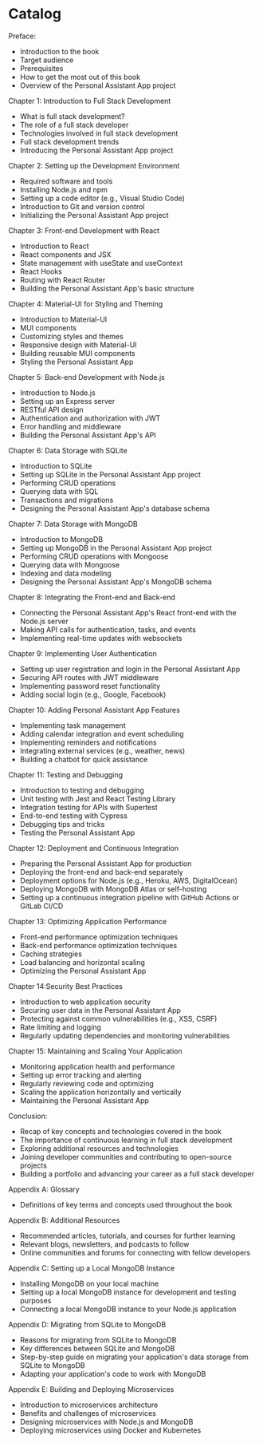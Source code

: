 # Catalog

Preface:

* Introduction to the book
* Target audience
* Prerequisites
* How to get the most out of this book
* Overview of the Personal Assistant App project

Chapter 1: Introduction to Full Stack Development

* What is full stack development?
* The role of a full stack developer
* Technologies involved in full stack development
* Full stack development trends
* Introducing the Personal Assistant App project

Chapter 2: Setting up the Development Environment

* Required software and tools
* Installing Node.js and npm
* Setting up a code editor (e.g., Visual Studio Code)
* Introduction to Git and version control
* Initializing the Personal Assistant App project

Chapter 3: Front-end Development with React

* Introduction to React
* React components and JSX
* State management with useState and useContext
* React Hooks
* Routing with React Router
* Building the Personal Assistant App's basic structure

Chapter 4: Material-UI for Styling and Theming

* Introduction to Material-UI
* MUI components
* Customizing styles and themes
* Responsive design with Material-UI
* Building reusable MUI components
* Styling the Personal Assistant App

Chapter 5: Back-end Development with Node.js

* Introduction to Node.js
* Setting up an Express server
* RESTful API design
* Authentication and authorization with JWT
* Error handling and middleware
* Building the Personal Assistant App's API

Chapter 6: Data Storage with SQLite

* Introduction to SQLite
* Setting up SQLite in the Personal Assistant App project
* Performing CRUD operations
* Querying data with SQL
* Transactions and migrations
* Designing the Personal Assistant App's database schema

Chapter 7: Data Storage with MongoDB

* Introduction to MongoDB
* Setting up MongoDB in the Personal Assistant App project
* Performing CRUD operations with Mongoose
* Querying data with Mongoose
* Indexing and data modeling
* Designing the Personal Assistant App's MongoDB schema

Chapter 8: Integrating the Front-end and Back-end

* Connecting the Personal Assistant App's React front-end with the Node.js server
* Making API calls for authentication, tasks, and events
* Implementing real-time updates with websockets

Chapter 9: Implementing User Authentication

* Setting up user registration and login in the Personal Assistant App
* Securing API routes with JWT middleware
* Implementing password reset functionality
* Adding social login (e.g., Google, Facebook)

Chapter 10: Adding Personal Assistant App Features

* Implementing task management
* Adding calendar integration and event scheduling
* Implementing reminders and notifications
* Integrating external services (e.g., weather, news)
* Building a chatbot for quick assistance

Chapter 11: Testing and Debugging

* Introduction to testing and debugging
* Unit testing with Jest and React Testing Library
* Integration testing for APIs with Supertest
* End-to-end testing with Cypress
* Debugging tips and tricks
* Testing the Personal Assistant App

Chapter 12: Deployment and Continuous Integration

* Preparing the Personal Assistant App for production
* Deploying the front-end and back-end separately
* Deployment options for Node.js (e.g., Heroku, AWS, DigitalOcean)
* Deploying MongoDB with MongoDB Atlas or self-hosting
* Setting up a continuous integration pipeline with GitHub Actions or GitLab CI/CD

Chapter 13: Optimizing Application Performance

* Front-end performance optimization techniques
* Back-end performance optimization techniques
* Caching strategies
* Load balancing and horizontal scaling
* Optimizing the Personal Assistant App

Chapter 14:Security Best Practices

* Introduction to web application security
* Securing user data in the Personal Assistant App
* Protecting against common vulnerabilities (e.g., XSS, CSRF)
* Rate limiting and logging
* Regularly updating dependencies and monitoring vulnerabilities

Chapter 15: Maintaining and Scaling Your Application

* Monitoring application health and performance
* Setting up error tracking and alerting
* Regularly reviewing code and optimizing
* Scaling the application horizontally and vertically
* Maintaining the Personal Assistant App

Conclusion:

* Recap of key concepts and technologies covered in the book
* The importance of continuous learning in full stack development
* Exploring additional resources and technologies
* Joining developer communities and contributing to open-source projects
* Building a portfolio and advancing your career as a full stack developer

Appendix A: Glossary

* Definitions of key terms and concepts used throughout the book

Appendix B: Additional Resources

* Recommended articles, tutorials, and courses for further learning
* Relevant blogs, newsletters, and podcasts to follow
* Online communities and forums for connecting with fellow developers

Appendix C: Setting up a Local MongoDB Instance

* Installing MongoDB on your local machine
* Setting up a local MongoDB instance for development and testing purposes
* Connecting a local MongoDB instance to your Node.js application

Appendix D: Migrating from SQLite to MongoDB

* Reasons for migrating from SQLite to MongoDB
* Key differences between SQLite and MongoDB
* Step-by-step guide on migrating your application's data storage from SQLite to MongoDB
* Adapting your application's code to work with MongoDB

Appendix E: Building and Deploying Microservices

* Introduction to microservices architecture
* Benefits and challenges of microservices
* Designing microservices with Node.js and MongoDB
* Deploying microservices using Docker and Kubernetes
